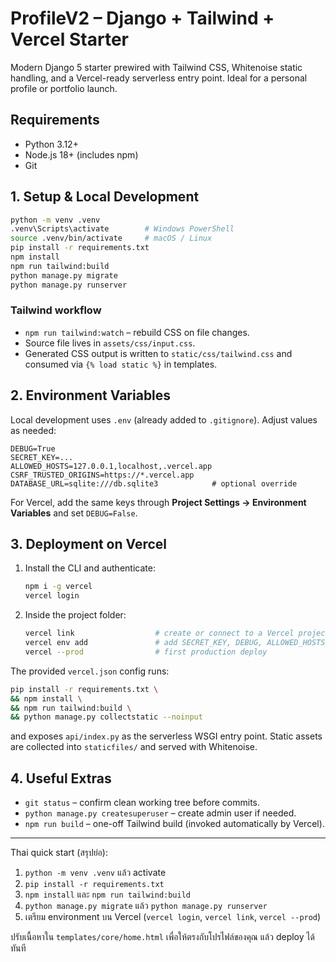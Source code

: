 # ProfileV2 – Django + Tailwind + Vercel Starter

Modern Django 5 starter prewired with Tailwind CSS, Whitenoise static handling, and a Vercel-ready serverless entry point. Ideal for a personal profile or portfolio launch.

## Requirements

- Python 3.12+
- Node.js 18+ (includes npm)
- Git

## 1. Setup & Local Development

```bash
python -m venv .venv
.venv\Scripts\activate        # Windows PowerShell
source .venv/bin/activate     # macOS / Linux
pip install -r requirements.txt
npm install
npm run tailwind:build
python manage.py migrate
python manage.py runserver
```

### Tailwind workflow

- `npm run tailwind:watch` – rebuild CSS on file changes.
- Source file lives in `assets/css/input.css`.
- Generated CSS output is written to `static/css/tailwind.css` and consumed via `{% load static %}` in templates.

## 2. Environment Variables

Local development uses `.env` (already added to `.gitignore`). Adjust values as needed:

```
DEBUG=True
SECRET_KEY=...
ALLOWED_HOSTS=127.0.0.1,localhost,.vercel.app
CSRF_TRUSTED_ORIGINS=https://*.vercel.app
DATABASE_URL=sqlite:///db.sqlite3            # optional override
```

For Vercel, add the same keys through **Project Settings → Environment Variables** and set `DEBUG=False`.

## 3. Deployment on Vercel

1. Install the CLI and authenticate:
   ```bash
   npm i -g vercel
   vercel login
   ```
2. Inside the project folder:
   ```bash
   vercel link                  # create or connect to a Vercel project
   vercel env add               # add SECRET_KEY, DEBUG, ALLOWED_HOSTS, CSRF_TRUSTED_ORIGINS, DATABASE_URL (if any)
   vercel --prod                # first production deploy
   ```

The provided `vercel.json` config runs:

```bash
pip install -r requirements.txt \
&& npm install \
&& npm run tailwind:build \
&& python manage.py collectstatic --noinput
```

and exposes `api/index.py` as the serverless WSGI entry point. Static assets are collected into `staticfiles/` and served with Whitenoise.

## 4. Useful Extras

- `git status` – confirm clean working tree before commits.
- `python manage.py createsuperuser` – create admin user if needed.
- `npm run build` – one-off Tailwind build (invoked automatically by Vercel).

---

Thai quick start (สรุปย่อ):

1. `python -m venv .venv` แล้ว activate
2. `pip install -r requirements.txt`
3. `npm install` และ `npm run tailwind:build`
4. `python manage.py migrate` แล้ว `python manage.py runserver`
5. เตรียม environment บน Vercel (`vercel login`, `vercel link`, `vercel --prod`)

ปรับเนื้อหาใน `templates/core/home.html` เพื่อให้ตรงกับโปรไฟล์ของคุณ แล้ว deploy ได้ทันที
